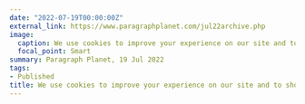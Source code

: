 ```yaml
---
date: "2022-07-19T00:00:00Z"
external_link: https://www.paragraphplanet.com/jul22archive.php
image:
  caption: We use cookies to improve your experience on our site and to show you relevant advertising
  focal_point: Smart
summary: Paragraph Planet, 19 Jul 2022
tags:
- Published
title: We use cookies to improve your experience on our site and to show you relevant advertising
---
```

